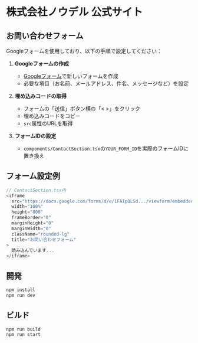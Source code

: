 # 株式会社ノウデル 公式サイト

## お問い合わせフォーム

Googleフォームを使用しており、以下の手順で設定してください：

1. **Googleフォームの作成**
   - [Googleフォーム](https://forms.google.com)で新しいフォームを作成
   - 必要な項目（お名前、メールアドレス、件名、メッセージなど）を設定

2. **埋め込みコードの取得**
   - フォームの「送信」ボタン横の「< >」をクリック
   - 埋め込みコードをコピー
   - `src`属性のURLを取得

3. **フォームIDの設定**
   - `components/ContactSection.tsx`の`YOUR_FORM_ID`を実際のフォームIDに置き換え

## フォーム設定例

```typescript
// ContactSection.tsx内
<iframe
  src="https://docs.google.com/forms/d/e/1FAIpQLSd.../viewform?embedded=true"
  width="100%"
  height="800"
  frameBorder="0"
  marginHeight="0"
  marginWidth="0"
  className="rounded-lg"
  title="お問い合わせフォーム"
>
  読み込んでいます...
</iframe>
```

## 開発

```bash
npm install
npm run dev
```

## ビルド

```bash
npm run build
npm run start
```